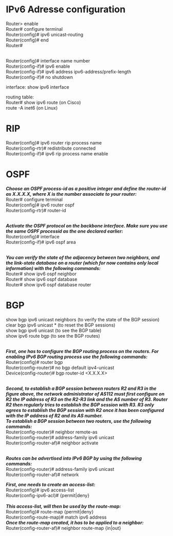 <h1>IPv6 Adresse configuration</h1>
Router> enable <br>  
Router# configure terminal <br>
Router(config)# ipv6 unicast-routing<br>
Router(config)# end<br>
Router#<br><br>

Router(config)# interface name number<br>
Router(config-if)# ipv6 enable<br>
Router(config-if)# ipv6 address ipv6-address/prefix-length<br>
Router(config-if)# no shutdown<br>

interface: show ipv6 interface<br>

routing table:<br>
Router# show ipv6 route (on Cisco)<br>
route -A inet6 (on Linux)

<h1>RIP</h1>
Router(config)# ipv6 router rip process name<br>
Router(config-rtr)# redistribute connected<br>
Router(config-if)# ipv6 rip process name enable<br>

<h1>OSPF</h1>

***Choose an OSPF process-id as a positive integer and define the router-id as X.X.X.X, where X is the number associate to your router:*** <br>
Router# configure terminal<br>
Router(config)# ipv6 router ospf <process-id><br>
Router(config-rtr)# router-id <router-id><br><br>

***Activate the OSPF protocol on the backbone interface. Make sure you use the same OSPF processid as the one declared earlier:***<br>
Router(config)# interface <name> <number><br>
Router(config-if)# ipv6 ospf <process-id> area <area-id><br><br>

***You can verify the state of the adjacency between two neighbors, and the link-state database on a
router (which for now contains only local information) with the following commands:***<br>
Router# show ipv6 ospf neighbor<br>
Router# show ipv6 ospf database<br>
Router# show ipv6 ospf database router<br>

<h1>BGP</h1>

show bgp ipv6 unicast neighbors (to verify the state of the BGP session)<br>
clear bgp ipv6 unicast * (to reset the BGP sessions)<br>
show bgp ipv6 unicast (to see the BGP table)<br>
show ipv6 route bgp (to see the BGP routes)<br><br>

***First, one has to configure the BGP routing process on the routers. For enabling IPv6 BGP routing process use the following commands:***<br>
Router(config)# router bgp <as-number><br>
Router(config-router)# no bgp default ipv4-unicast<br>
Device(config-router)# bgp router-id <X.X.X.X><br><br>

***Second, to establish a BGP session between routers R2 and R3 in the figure above, the network administrator of AS112 must first configure on R2 the IP address of R3 on the R2-R3 link and the AS number of R3. Router R2 then regularly tries to establish the BGP session with R3. R3 only agrees to establish the BGP session with R2 once it has been configured with the IP address of R2 and its AS number.***<br>
***To establish a BGP session between two routers, use the following commands:***<br>
Router(config-router)# neighbor <ipv6-address> remote-as <as-number><br>
Router(config-router)# address-family ipv6 unicast<br>
Router(config-router-af)# neighbor <ipv6-address> activate<br><br>

***Routes can be advertised into IPv6 BGP by using the following commands:***<br>
Router(config-router)# address-family ipv6 unicast<br>
Router(config-router-af)# network <ipv6-prefix><br>


***First, one needs to create an access-list:***<br>
Router(config)# ipv6 access-list <name-acl><br>
Router(config-ipv6-acl)# {permit|deny} <ipv6-source-prefix> <ipv6-dest-prefix><br><br>
***This access-list, will then be used by the route-map:***<br>
Router(config)# route-map <map-tag> {permit|deny} <sequence-number><br>
Router(config-route-map)# match ipv6 address <name-acl><br>
***Once the route-map created, it has to be applied to a neighbor:***<br>
Router(config-router-af)# neighbor <ipv6-address> route-map <map-tag> {in|out}<br>

